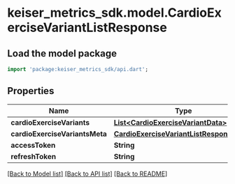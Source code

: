 # keiser_metrics_sdk.model.CardioExerciseVariantListResponse

## Load the model package
```dart
import 'package:keiser_metrics_sdk/api.dart';
```

## Properties
Name | Type | Description | Notes
------------ | ------------- | ------------- | -------------
**cardioExerciseVariants** | [**List&lt;CardioExerciseVariantData&gt;**](CardioExerciseVariantData.md) |  | 
**cardioExerciseVariantsMeta** | [**CardioExerciseVariantListResponseMeta**](CardioExerciseVariantListResponseMeta.md) |  | 
**accessToken** | **String** |  | [optional] 
**refreshToken** | **String** |  | [optional] 

[[Back to Model list]](../README.md#documentation-for-models) [[Back to API list]](../README.md#documentation-for-api-endpoints) [[Back to README]](../README.md)


